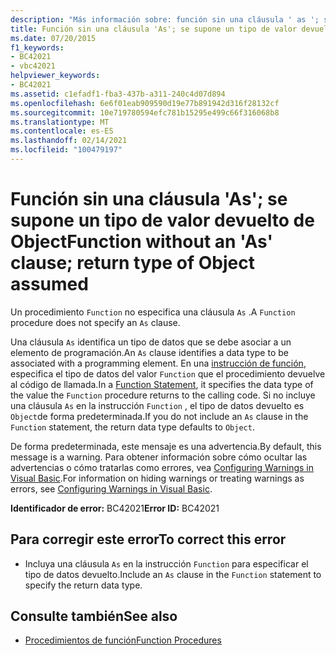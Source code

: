 ```yaml
---
description: "Más información sobre: función sin una cláusula ' as '; se supone el tipo de valor devuelto de Object"
title: Función sin una cláusula 'As'; se supone un tipo de valor devuelto de Object
ms.date: 07/20/2015
f1_keywords:
- BC42021
- vbc42021
helpviewer_keywords:
- BC42021
ms.assetid: c1efadf1-fba3-437b-a311-240c4d07d894
ms.openlocfilehash: 6e6f01eab909590d19e77b891942d316f28132cf
ms.sourcegitcommit: 10e719780594efc781b15295e499c66f316068b8
ms.translationtype: MT
ms.contentlocale: es-ES
ms.lasthandoff: 02/14/2021
ms.locfileid: "100479197"
---
```

# <a name="function-without-an-as-clause-return-type-of-object-assumed"></a><span data-ttu-id="4c830-103">Función sin una cláusula 'As'; se supone un tipo de valor devuelto de Object</span><span class="sxs-lookup"><span data-stu-id="4c830-103">Function without an 'As' clause; return type of Object assumed</span></span>

<span data-ttu-id="4c830-104">Un procedimiento `Function` no especifica una cláusula `As` .</span><span class="sxs-lookup"><span data-stu-id="4c830-104">A `Function` procedure does not specify an `As` clause.</span></span>  
  
 <span data-ttu-id="4c830-105">Una cláusula `As` identifica un tipo de datos que se debe asociar a un elemento de programación.</span><span class="sxs-lookup"><span data-stu-id="4c830-105">An `As` clause identifies a data type to be associated with a programming element.</span></span> <span data-ttu-id="4c830-106">En una [instrucción de función](../language-reference/statements/function-statement.md), especifica el tipo de datos del valor `Function` que el procedimiento devuelve al código de llamada.</span><span class="sxs-lookup"><span data-stu-id="4c830-106">In a [Function Statement](../language-reference/statements/function-statement.md), it specifies the data type of the value the `Function` procedure returns to the calling code.</span></span> <span data-ttu-id="4c830-107">Si no incluye una cláusula `As` en la instrucción `Function` , el tipo de datos devuelto es `Object`de forma predeterminada.</span><span class="sxs-lookup"><span data-stu-id="4c830-107">If you do not include an `As` clause in the `Function` statement, the return data type defaults to `Object`.</span></span>  
  
 <span data-ttu-id="4c830-108">De forma predeterminada, este mensaje es una advertencia.</span><span class="sxs-lookup"><span data-stu-id="4c830-108">By default, this message is a warning.</span></span> <span data-ttu-id="4c830-109">Para obtener información sobre cómo ocultar las advertencias o cómo tratarlas como errores, vea [Configuring Warnings in Visual Basic](/visualstudio/ide/configuring-warnings-in-visual-basic).</span><span class="sxs-lookup"><span data-stu-id="4c830-109">For information on hiding warnings or treating warnings as errors, see [Configuring Warnings in Visual Basic](/visualstudio/ide/configuring-warnings-in-visual-basic).</span></span>  
  
 <span data-ttu-id="4c830-110">**Identificador de error:** BC42021</span><span class="sxs-lookup"><span data-stu-id="4c830-110">**Error ID:** BC42021</span></span>  
  
## <a name="to-correct-this-error"></a><span data-ttu-id="4c830-111">Para corregir este error</span><span class="sxs-lookup"><span data-stu-id="4c830-111">To correct this error</span></span>  
  
- <span data-ttu-id="4c830-112">Incluya una cláusula `As` en la instrucción `Function` para especificar el tipo de datos devuelto.</span><span class="sxs-lookup"><span data-stu-id="4c830-112">Include an `As` clause in the `Function` statement to specify the return data type.</span></span>  
  
## <a name="see-also"></a><span data-ttu-id="4c830-113">Consulte también</span><span class="sxs-lookup"><span data-stu-id="4c830-113">See also</span></span>

- [<span data-ttu-id="4c830-114">Procedimientos de función</span><span class="sxs-lookup"><span data-stu-id="4c830-114">Function Procedures</span></span>](../programming-guide/language-features/procedures/function-procedures.md)
